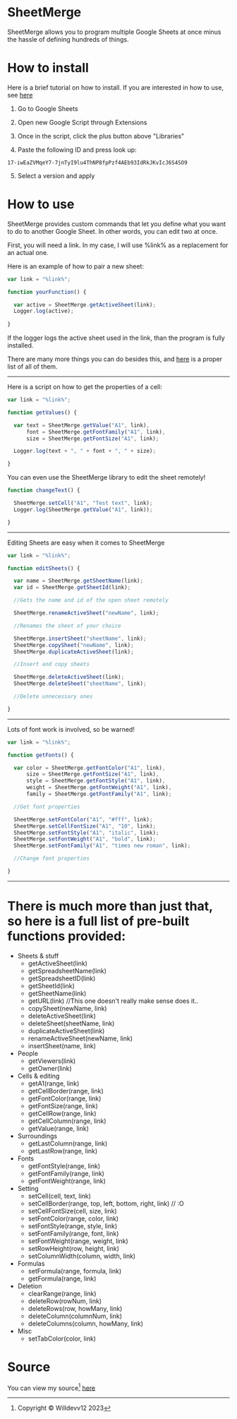 # SheetMerge

SheetMerge allows you to program multiple Google Sheets at once minus the hassle of defining hundreds of things.

# How to install

Here is a brief tutorial on how to install. If you are interested in how to use, see [here](https://github.com/WillDev12/SheetMerge#how-to-use)

1. Go to Google Sheets

2. Open new Google Script through Extensions

3. Once in the script, click the plus button above "Libraries"

4. Paste the following ID and press look up:

```
17-iwEaZVMqeY7-7jnTyI9lu4ThNP8fpPzf4AEb93IdRkJKvIcJ6S4SO9
```
5. Select a version and apply

# How to use

SheetMerge provides custom commands that let you define what you want to do to another Google Sheet.  In other words, you can edit two at once.

First, you will need a link.  In my case, I will use %link% as a replacement for an actual one.

Here is an example of how to pair a new sheet:

``` javascript
var link = "%link%";

function yourFunction() {

  var active = SheetMerge.getActiveSheet(link);
  Logger.log(active);
  
}
```

If the logger logs the active sheet used in the link, than the program is fully installed.

There are many more things you can do besides this, and [here](https://github.com/WillDev12/SheetMerge/blob/main/README.md#there-is-much-more-than-just-that-so-here-is-a-full-list-of-pre-built-functions-provided) is a proper list of all of them.

- - -

Here is a script on how to get the properties of a cell:

``` javascript
var link = "%link%";

function getValues() {

  var text = SheetMerge.getValue("A1", link),
      font = SheetMerge.getFontFamily("A1", link),
      size = SheetMerge.getFontSize("A1", link);

  Logger.log(text + ", " + font + ", " + size);

}
```

You can even use the SheetMerge library to edit the sheet remotely!

``` javascript
function changeText() {

  SheetMerge.setCell("A1", "Test text", link);
  Logger.log(SheetMerge.getValue("A1", link));

}
```

- - -

Editing Sheets are easy when it comes to SheetMerge

``` javascript
var link = "%link%";

function editSheets() {

  var name = SheetMerge.getSheetName(link);
  var id = SheetMerge.getSheetId(link);

  //Gets the name and id of the open sheet remotely

  SheetMerge.renameActiveSheet("newName", link);

  //Renames the sheet of your choice

  SheetMerge.insertSheet("sheetName", link);
  SheetMerge.copySheet("newName", link);
  SheetMerge.duplicateActiveSheet(link);

  //Insert and copy sheets

  SheetMerge.deleteActiveSheet(link);
  SheetMerge.deleteSheet("sheetName", link);

  //Delete unnecessary ones

}
```

- - -

Lots of font work is involved, so be warned!

``` javascript
var link = "%link%";

function getFonts() {

  var color = SheetMerge.getFontColor("A1", link),
      size = SheetMerge.getFontSize("A1", link),
      style = SheetMerge.getFontStyle("A1", link),
      weight = SheetMerge.getFontWeight("A1", link),
      family = SheetMerge.getFontFamily("A1", link);

  //Get font properties

  SheetMerge.setFontColor("A1", "#fff", link);
  SheetMerge.setCellFontSize("A1", "10", link);
  SheetMerge.setFontStyle("A1", "italic", link);
  SheetMerge.setFontWeight("A1", "bold", link);
  SheetMerge.setFontFamily("A1", "times new roman", link);

  //Change font properties

}
```

- - -

# There is much more than just that, so here is a full list of pre-built functions provided:

  * Sheets & stuff
      * getActiveSheet(link)
      * getSpreadsheetName(link)
      * getSpreadsheetID(link)
      * getSheetId(link)
      * getSheetName(link)
      * getURL(link) //This one doesn't really make sense does it..
      * copySheet(newName, link)
      * deleteActiveSheet(link)
      * deleteSheet(sheetName, link)
      * duplicateActiveSheet(link)
      * renameActiveSheet(newName, link)
      * insertSheet(name, link)
  * People
      * getViewers(link)
      * getOwner(link)
  * Cells & editing
      * getA1(range, link)
      * getCellBorder(range, link)
      * getFontColor(range, link)
      * getFontSize(range, link)
      * getCellRow(range, link)
      * getCellColumn(range, link)
      * getValue(range, link)
  * Surroundings
      * getLastColumn(range, link)
      * getLastRow(range, link)
  * Fonts
      * getFontStyle(range, link)
      * getFontFamily(range, link)
      * getFontWeight(range, link)
  * Setting
      * setCell(cell, text, link)
      * setCellBorder(range, top, left, bottom, right, link) // :O
      * setCellFontSize(cell, size, link)
      * setFontColor(range, color, link)
      * setFontStyle(range, style, link)
      * setFontFamily(range, font, link)
      * setFontWeight(range, weight, link)
      * setRowHeight(row, height, link)
      * setColumnWidth(column, width, link)
  * Formulas
      * setFormula(range, formula, link)
      * getFormula(range, link)
  * Deletion
      * clearRange(range, link)
      * deleteRow(rowNum, link)
      * deleteRows(row, howMany, link)
      * deleteColumn(columnNum, link)
      * deleteColumns(column, howMany, link)
  * Misc
      * setTabColor(color, link)

# Source

  You can view my source[^1] [here](https://github.com/WillDev12/SheetMerge/blob/main/library/lib.gs)
  
[^1]: Copyright © Willdevv12 2023
